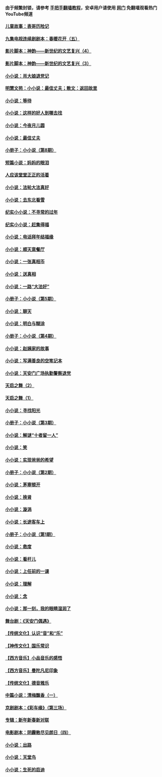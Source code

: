#### 由于频繁封锁，请参考 [手把手翻墙教程](https://github.com/gfw-breaker/guides/wiki/)，安卓用户请使用 [网门](https://github.com/gfw-breaker/nogfw/blob/master/dl.md?t=07172100) 免翻墙观看热门YouTube频道 

#### [儿童故事：表哥历险记](../pages/328/383535.md?t=07172100) 

#### [九集电视连续剧剧本：春暖花开（五）](../pages/328/275919.md?t=07172100) 

#### [影片脚本：神韵——新世纪的文艺复兴（4）](../pages/328/266089.md?t=07172100) 

#### [影片脚本：神韵——新世纪的文艺复兴（3）](../pages/328/266087.md?t=07172100) 

#### [小小说：肖大娘退党记](../pages/328/239807.md?t=07172100) 

#### [明慧文苑：小小说：最佳丈夫；散文：返回故里](../pages/328/3439.md?t=07172100) 

#### [小小说：等待](../pages/328/223927.md?t=07172100) 

#### [小小说：这样的好人到哪去找](../pages/328/209396.md?t=07172100) 

#### [小小说：今夜月儿圆](../pages/328/193588.md?t=07172100) 

#### [小小说：最佳丈夫](../pages/328/190938.md?t=07172100) 

#### [小册子：小小说（第8期）](../pages/328/188202.md?t=07172100) 

#### [短篇小说：妈妈的眼泪](../pages/328/187712.md?t=07172100) 

#### [人应该堂堂正正的活着](../pages/328/182430.md?t=07172100) 

#### [小小说：法轮大法真好](../pages/328/174669.md?t=07172100) 

#### [小小说：去东北看雪](../pages/328/173882.md?t=07172100) 

#### [纪实小小说：不寻常的过年](../pages/328/173187.md?t=07172100) 

#### [纪实小小说：赶集得福](../pages/328/172652.md?t=07172100) 

#### [小小说：电话拜年结福缘](../pages/328/172533.md?t=07172100) 

#### [小小说：顺天意餐厅](../pages/328/170182.md?t=07172100) 

#### [小小说：一张真相币](../pages/328/169410.md?t=07172100) 

#### [小小说：送真相](../pages/328/166713.md?t=07172100) 

#### [小小说：一路“大法好”](../pages/328/162016.md?t=07172100) 

#### [小册子：小小说（第5期）](../pages/328/161131.md?t=07172100) 

#### [小小说：聊天](../pages/328/159640.md?t=07172100) 

#### [小小说：明白与糊涂](../pages/328/158101.md?t=07172100) 

#### [小册子：小小说（第4期）](../pages/328/158006.md?t=07172100) 

#### [小小说：赵姨家的故事](../pages/328/157843.md?t=07172100) 

#### [小小说：写满善良的空笔记本](../pages/328/157382.md?t=07172100) 

#### [小小说：天安门广场执勤警察退党](../pages/328/156982.md?t=07172100) 

#### [天启之舞（2）](../pages/328/153440.md?t=07172100) 

#### [天启之舞（1）](../pages/328/153439.md?t=07172100) 

#### [小小说：寻找阳光](../pages/328/153065.md?t=07172100) 

#### [小册子：小小说（第3期）](../pages/328/151715.md?t=07172100) 

#### [小小说：解谜“十者留一人”](../pages/328/148967.md?t=07172100) 

#### [小小说：笑](../pages/328/148905.md?t=07172100) 

#### [小小说：实现爸爸的希望](../pages/328/148096.md?t=07172100) 

#### [小册子：小小说（第2期）](../pages/328/147214.md?t=07172100) 

#### [小小说：茅塞顿开](../pages/328/147030.md?t=07172100) 

#### [小小说：换肾](../pages/328/146770.md?t=07172100) 

#### [小小说：漩涡](../pages/328/146683.md?t=07172100) 

#### [小小说：长途客车上](../pages/328/145076.md?t=07172100) 

#### [小册子：小小说（第1期）](../pages/328/143963.md?t=07172100) 

#### [小小说：救度](../pages/328/143927.md?t=07172100) 

#### [小小说：看杆儿](../pages/328/142137.md?t=07172100) 

#### [小小说：上任前的一课](../pages/328/140808.md?t=07172100) 

#### [小小说：理解](../pages/328/140476.md?t=07172100) 

#### [小小说：念](../pages/328/139513.md?t=07172100) 

#### [小小说：那一刻，我的眼睛湿润了](../pages/328/138476.md?t=07172100) 

#### [舞台剧：《天安门偶遇》](../pages/328/117155.md?t=07172100) 

#### [【传统文化】认识“音”和“乐”](../pages/328/108667.md?t=07172100) 

#### [【神传文化】国乐常识](../pages/328/104225.md?t=07172100) 

#### [【西方音乐】小品音乐的感悟](../pages/328/102924.md?t=07172100) 

#### [【西方音乐】曼陀凡尼印象](../pages/328/102922.md?t=07172100) 

#### [【传统文化】德音雅乐](../pages/328/102923.md?t=07172100) 

#### [中篇小说：清梅飘香（一）](../pages/328/101058.md?t=07172100) 

#### [京剧剧本：《彩车缘》（第三场）](../pages/328/96434.md?t=07172100) 

#### [专辑：新年新春新对联](../pages/328/94991.md?t=07172100) 

#### [电影剧本：阴霾散尽见朗日（四）](../pages/328/87081.md?t=07172100) 

#### [小小说：出路](../pages/328/84848.md?t=07172100) 

#### [小小说：天堂鸟](../pages/328/83084.md?t=07172100) 

#### [小小说：生死的启迪](../pages/328/70977.md?t=07172100) 

